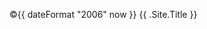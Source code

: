 </main>
	
<footer>
	<p>&copy;{{ dateFormat "2006" now }} {{ .Site.Title }}</p>
</footer>

<script>
  if (window.netlifyIdentity) {
    window.netlifyIdentity.on("init", user => {
      if (!user) {
        window.netlifyIdentity.on("login", () => {
          document.location.href = "/admin/";
        });
      }
    });
  }
</script>

</body>
</html>